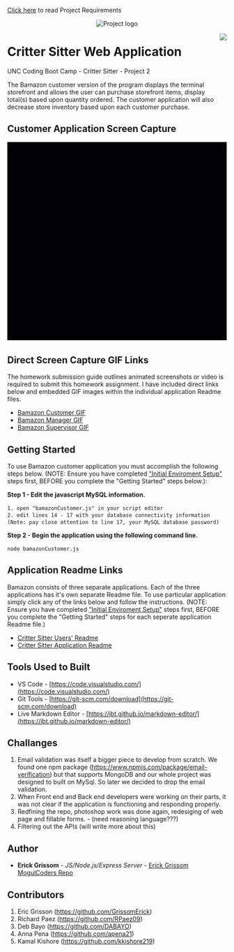[Click here](https://github.com/GrissomErick/MogulCoders/blob/master/appdocs/ProjectNeed.md) to read Project Requirements

<div align="center">
<img src="https://github.com/GrissomErick/MogulCoders/blob/master/images/crittersitter.png?raw=true" alt="Project logo"></img>
</div>

<img src="https://github.com/GrissomErick/MogulCoders/blob/master/images/mogulcoders.png?raw=true" align="right"></img>

# Critter Sitter Web Application
 UNC Coding Boot Camp - Critter Sitter - Project 2
 <p></p>
 


The Bamazon customer version of the program displays the terminal storefront and allows the user can purchase storefront items, display total(s) based upon quantity ordered. The customer application will also decrease store inventory based upon each customer purchase.

## Customer Application Screen Capture
<img src="https://github.com/GrissomErick/Bamazon/blob/master/images/BamazonCustomer.gif?raw=true" alt="Customer App GIF"></img>
</p>

## Direct Screen Capture GIF Links
The homework submission guide outlines animated screenshots or video is required to submit this homework assignment. I have included direct links below and embedded GIF images within the individual application Readme files.

* <a href="http://s3.amazonaws.com/ewg.uncbc/Bamazon/BamazonCustomer.gif" target="_blank">Bamazon Customer GIF</a>
* <a href="http://s3.amazonaws.com/ewg.uncbc/Bamazon/BamazonManager.gif" target="_blank">Bamazon Manager GIF</a>
* <a href="http://s3.amazonaws.com/ewg.uncbc/Bamazon/BamazonSupervisor.gif" target="_blank">Bamazon Supervisor GIF</a>

## Getting Started
To use Bamazon customer application you must accomplish the following steps below. (NOTE: Ensure you have completed ["Initial Enviroment Setup"](https://github.com/GrissomErick/Bamazon#initial-environment-setup) steps first, BEFORE you complete the "Getting Started" steps below.):

**Step 1 - Edit the javascript MySQL information.**
```
1. open "bamazonCustomer.js" in your script editor
2. edit lines 14 - 17 with your database connectivity information
(Note: pay close attention to line 17, your MySQL database password)
```
**Step 2 - Begin the application using the following command line.**
```
node bamazonCustomer.js
```
## Application Readme Links
Bamazon consists of three separate applications. Each of the three applications has it's own separate Readme file. To use particular  application simply click any of the links below and follow the instructions. (NOTE: Ensure you have completed ["Initial Enviroment Setup"](https://github.com/GrissomErick/Bamazon#initial-environment-setup) steps first, BEFORE you complete the "Getting Started" steps for each seperate application Readme file.)

* [Critter Sitter Users' Readme](https://github.com/GrissomErick/MogulCoders/blob/master/README.md)
* [Critter Sitter Application Readme](https://github.com/GrissomErick/MogulCoders/blob/master/appdocs/MogulCoders.md)


## Tools Used to Built

* VS Code - [https://code.visualstudio.com/](https://code.visualstudio.com/)
* Git Tools - [https://git-scm.com/download](https://git-scm.com/download)
* Live Markdown Editor - [https://jbt.github.io/markdown-editor/](https://jbt.github.io/markdown-editor/)

## Challanges
1. Email validation was itself a bigger piece to develop from scratch.  We found one npm package (https://www.npmjs.com/package/email-verification) but that supports MongoDB and our whole project was designed to built on MySql.  So later we decided to drop the email validation.
2. When Front end and Back end developers were working on their parts, it was not clear if the application is functioning and responding properly.
3. Redfining the repo, photoshop work was done again, redesiging of web page and fillable forms. - (need reasoning language???)
4. Filtering out the APIs (will write more about this)

## Author

* **Erick Grissom** - *JS/Node.js/Express Server* - [Erick Grissom MogulCoders Repo](https://github.com/GrissomErick/MogulCoders)

## Contributors
1. Eric Grisson   (https://github.com/GrissomErick)
2. Richard Paez   (https://github.com/RPaez09)
3. Deb Bayo       (https://github.com/DABAYO)
4. Anna Pena      (https://github.com/apena21)
5. Kamal Kishore  (https://github.com/kkishore219)


